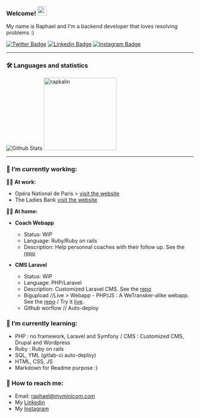 ### Welcome! <img src="https://camo.githubusercontent.com/e8e7b06ecf583bc040eb60e44eb5b8e0ecc5421320a92929ce21522dbc34c891/68747470733a2f2f6d656469612e67697068792e636f6d2f6d656469612f6876524a434c467a6361737252346961377a2f67697068792e676966" width="25">


My name is Raphael and I'm a backend developer that loves resolving problems :)


[![Twitter Badge](https://img.shields.io/badge/Twitter-1DA1F2?style=for-the-badge&logo=twitter&logoColor=white)](https://www.twitter.com/bonjour_raphael/)
[![Linkedin Badge](https://img.shields.io/badge/LinkedIn-0077B5?style=for-the-badge&logo=linkedin&logoColor=white)](https://www.linkedin.com/in/r-kalinowski/)
[![Instagram Badge](https://img.shields.io/badge/Instagram-E4405F?style=for-the-badge&logo=instagram&logoColor=white)](https://www.linkedin.com/in/r-kalinowski/)

---

### 🛠 Languages and statistics


<div align="left">
  <img src="https://github-readme-stats.vercel.app/api?username=rapkalin&show_icons=true&theme=graywhite" alt="Github Stats" />
  <img src="https://github-readme-stats.vercel.app/api/top-langs/?username=rapkalin&layout=compact" alt="rapkalin" height="195"/>  
</div>


---


### 🔭 I’m currently working:

:technologist: __At work:__<br>
  - Opéra National de Paris > [visit the website](https://www.operadeparis.fr/)<br>
  - The Ladies Bank [visit the website](https://www.ladiesbank.fr/)<br>
 
:lotus_position_man: __At home:__<br>

- __Coach Webapp__
  - Status: WIP
  - Language: Ruby/Ruby on rails
  - Description: Help personnal coaches with their follow up. See the [repo](https://github.com/Rapkalin/coach_webapp)

- __CMS Laravel__
  - Status: WIP
  - Language: PHP/Laravel 
  - Description: Customized Laravel CMS. See the [repo](https://github.com/Rapkalin/projet-laravel)
  - Bigupload //Live > Webapp - PHP/JS : A WeTransker-alike webapp. See the [repo](https://github.com/Rapkalin/bigupload) / Try it [live](https://bigupload.myminicom.com/).
  - Github worflow // Auto-deploy
  
### 🌱 I’m currently learning:<br>
  - PHP : no framework, Laravel and Symfony / CMS : Customized CMS, Drupal and Wordpress
  - Ruby : Ruby on rails
  - SQL, YML (gitlab-ci auto-deploy)
  - HTML, CSS, JS
  - Markdown for Readme purpose :)

### 💬 How to reach me:<br>
  - Email: [raphael@myminicom.com](mailto:raphael@myminicom.com)
  - My [Linkedin](https://www.linkedin.com/in/r-kalinowski/)
  - My [Instagram](https://www.instagram.com/rapkalin)

